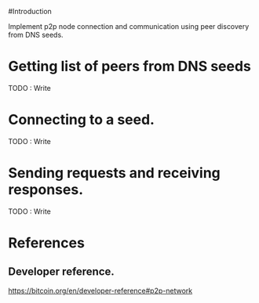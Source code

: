 #Introduction

Implement p2p node connection and communication using peer discovery from DNS seeds.

# Getting list of peers from DNS seeds
TODO : Write

# Connecting to a seed.
TODO : Write

# Sending requests and receiving responses.
TODO : Write

# References
## Developer reference.
https://bitcoin.org/en/developer-reference#p2p-network
